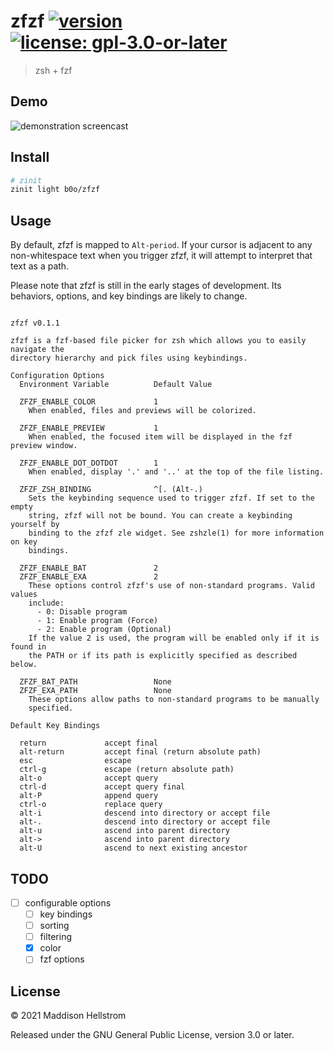 # zfzf [![version](https://img.shields.io/github/v/tag/b0o/zfzf?style=flat&color=yellow&label=version&sort=semver)](https://github.com/b0o/zfzf/releases) [![license: gpl-3.0-or-later](https://img.shields.io/github/license/b0o/zfzf?style=flat&color=green)](https://opensource.org/licenses/GPL-3.0)

> zsh + fzf

## Demo

![demonstration screencast](./assets/demo-01.gif)

## Install

```zsh
# zinit
zinit light b0o/zfzf
```

## Usage

By default, zfzf is mapped to `Alt-period`. If your cursor is adjacent to any
non-whitespace text when you trigger zfzf, it will attempt to interpret that
text as a path.

Please note that zfzf is still in the early stages of development. Its
behaviors, options, and key bindings are likely to change.

<!-- USAGE -->

```

zfzf v0.1.1

zfzf is a fzf-based file picker for zsh which allows you to easily navigate the
directory hierarchy and pick files using keybindings.

Configuration Options
  Environment Variable          Default Value

  ZFZF_ENABLE_COLOR             1
    When enabled, files and previews will be colorized.

  ZFZF_ENABLE_PREVIEW           1
    When enabled, the focused item will be displayed in the fzf preview window.

  ZFZF_ENABLE_DOT_DOTDOT        1
    When enabled, display '.' and '..' at the top of the file listing.

  ZFZF_ZSH_BINDING              ^[. (Alt-.)
    Sets the keybinding sequence used to trigger zfzf. If set to the empty
    string, zfzf will not be bound. You can create a keybinding yourself by
    binding to the zfzf zle widget. See zshzle(1) for more information on key
    bindings.

  ZFZF_ENABLE_BAT               2
  ZFZF_ENABLE_EXA               2
    These options control zfzf's use of non-standard programs. Valid values
    include:
      - 0: Disable program
      - 1: Enable program (Force)
      - 2: Enable program (Optional)
    If the value 2 is used, the program will be enabled only if it is found in
    the PATH or if its path is explicitly specified as described below.

  ZFZF_BAT_PATH                 None
  ZFZF_EXA_PATH                 None
    These options allow paths to non-standard programs to be manually
    specified.

Default Key Bindings

  return             accept final
  alt-return         accept final (return absolute path)
  esc                escape
  ctrl-g             escape (return absolute path)
  alt-o              accept query
  ctrl-d             accept query final
  alt-P              append query
  ctrl-o             replace query
  alt-i              descend into directory or accept file
  alt-.              descend into directory or accept file
  alt-u              ascend into parent directory
  alt->              ascend into parent directory
  alt-U              ascend to next existing ancestor

```

<!-- /USAGE -->

## TODO

- [ ] configurable options
  - [ ] key bindings
  - [ ] sorting
  - [ ] filtering
  - [x] color
  - [ ] fzf options

## License

<!-- LICENSE -->

&copy; 2021 Maddison Hellstrom

Released under the GNU General Public License, version 3.0 or later.

<!-- /LICENSE -->
